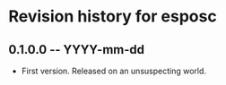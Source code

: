 # Revision history for esposc

## 0.1.0.0 -- YYYY-mm-dd

* First version. Released on an unsuspecting world.
